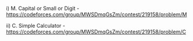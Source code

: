 i) M. Capital or Small or Digit - https://codeforces.com/group/MWSDmqGsZm/contest/219158/problem/M

ii) C. Simple Calculator - https://codeforces.com/group/MWSDmqGsZm/contest/219158/problem/C
